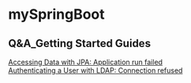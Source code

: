 # mySpringBoot

## Q&A_Getting Started Guides

[Accessing Data with JPA:  Application run failed](https://github.com/sampleCJ/mySpringBoot/issues/1)  
[Authenticating a User with LDAP:  Connection refused](https://github.com/sampleCJ/mySpringBoot/issues/2)
